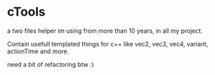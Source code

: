 # cTools

a two files helper im using from more than 10 years, in all my project.

Contain usefull templated things for c++ like vec2, vec3, vec4, variant, actionTime and more.

need a bit of refactoring btw :)
